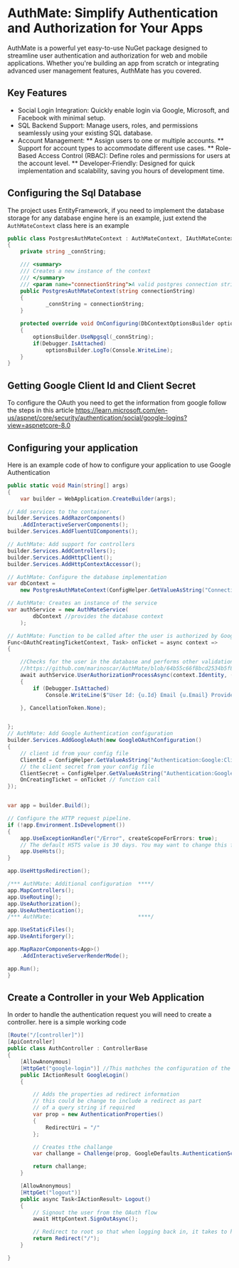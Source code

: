 # AuthMate: Simplify Authentication and Authorization for Your Apps

AuthMate is a powerful yet easy-to-use NuGet package designed to streamline user authentication and authorization for web and mobile applications. Whether you're building an app from scratch or integrating advanced user management features, AuthMate has you covered.

## Key Features
* Social Login Integration: Quickly enable login via Google, Microsoft, and Facebook with minimal setup.
* SQL Backend Support: Manage users, roles, and permissions seamlessly using your existing SQL database.
* Account Management:
** Assign users to one or multiple accounts.
** Support for account types to accommodate different use cases.
** Role-Based Access Control (RBAC): Define roles and permissions for users at the account level.
** Developer-Friendly: Designed for quick implementation and scalability, saving you hours of development time.

## Configuring the Sql Database
The project uses EntityFramework, if you need to implement the database storage for any database engine here is an example, just extend the `AuthMateContext` class here is an example

``` csharp
public class PostgresAuthMateContext : AuthMateContext, IAuthMateContext
{
    private string _connString;

    /// <summary>
    /// Creates a new instance of the context
    /// </summary>
    /// <param name="connectionString">A valid postgres connection string</param>
    public PostgresAuthMateContext(string connectionString)
    {
            _connString = connectionString;
    }

    protected override void OnConfiguring(DbContextOptionsBuilder optionsBuilder)
    {
        optionsBuilder.UseNpgsql(_connString);
        if(Debugger.IsAttached)
            optionsBuilder.LogTo(Console.WriteLine);
    }
}
```
## Getting Google Client Id and Client Secret
To configure the OAuth you need to get the information from google follow the steps in this article https://learn.microsoft.com/en-us/aspnet/core/security/authentication/social/google-logins?view=aspnetcore-8.0

## Configuring your application
Here is an example code of how to configure your application to use Google Authentication

``` csharp
public static void Main(string[] args)
{
    var builder = WebApplication.CreateBuilder(args);

// Add services to the container.
builder.Services.AddRazorComponents()
    .AddInteractiveServerComponents();
builder.Services.AddFluentUIComponents();

// AuthMate: Add support for controllers
builder.Services.AddControllers();
builder.Services.AddHttpClient();
builder.Services.AddHttpContextAccessor();

// AuthMate: Configure the database implementation
var dbContext = 
    new PostgresAuthMateContext(ConfigHelper.GetValueAsString("ConnectionString:Authorization")); //postgres implementaion

// AuthMate: Creates an instance of the service
var authService = new AuthMateService(
        dbContext //provides the database context
    );

// AuthMate: Function to be called after the user is authorized by Google
Func<OAuthCreatingTicketContext, Task> onTicket = async context =>
{

    //Checks for the user in the database and performs other validations, see the implementation here
    //https://github.com/marinoscar/AuthMate/blob/64b55c66f8bcd2534b5f8d8e02d1c3d1a439a9ef/src/Luval.AuthMate/AuthMateService.cs#L306
    await authService.UserAuthorizationProcessAsync(context.Identity, (u, c) =>
    {
        if (Debugger.IsAttached)
            Console.WriteLine($"User Id: {u.Id} Email {u.Email} Provider Key: {u.ProviderKey}");

    }, CancellationToken.None);


};
// AuthMate: Add Google Authentication configuration
builder.Services.AddGoogleAuth(new GoogleOAuthConfiguration()
{
    // client id from your config file
    ClientId = ConfigHelper.GetValueAsString("Authentication:Google:ClientID"),
    // the client secret from your config file
    ClientSecret = ConfigHelper.GetValueAsString("Authentication:Google:ClientSecret"),
    OnCreatingTicket = onTicket // function call
});


var app = builder.Build();

// Configure the HTTP request pipeline.
if (!app.Environment.IsDevelopment())
{
    app.UseExceptionHandler("/Error", createScopeForErrors: true);
    // The default HSTS value is 30 days. You may want to change this for production scenarios, see https://aka.ms/aspnetcore-hsts.
    app.UseHsts();
}

app.UseHttpsRedirection();

/*** AuthMate: Additional configuration  ****/
app.MapControllers();
app.UseRouting();
app.UseAuthorization();
app.UseAuthentication();
/*** AuthMate:                           ****/

app.UseStaticFiles();
app.UseAntiforgery();

app.MapRazorComponents<App>()
    .AddInteractiveServerRenderMode();

app.Run();
}
```
## Create a Controller in your Web Application
In order to handle the authentication request you will need to create a controller. here is a simple working code

``` csharp
[Route("/[controller]")]
[ApiController]
public class AuthController : ControllerBase
{
    [AllowAnonymous]
    [HttpGet("google-login")] //This mathches the configuration of the Google Auth
    public IActionResult GoogleLogin()
    {

        // Adds the properties ad redirect information
        // this could be change to include a redirect as part
        // of a query string if required
        var prop = new AuthenticationProperties()
        {
            RedirectUri = "/"
        };

        // Creates tthe challange
        var challange = Challenge(prop, GoogleDefaults.AuthenticationScheme);

        return challange;
    }

    [AllowAnonymous]
    [HttpGet("logout")]
    public async Task<IActionResult> Logout()
    {
        // Signout the user from the OAuth flow
        await HttpContext.SignOutAsync();

        // Redirect to root so that when logging back in, it takes to home page
        return Redirect("/");
    }

}
```
